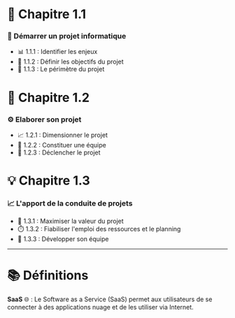 # 🚀 Chapitre 1.1
### 🎯 Démarrer un projet informatique

- 📊 1.1.1 : Identifier les enjeux
- 🎯 1.1.2 : Définir les objectifs du projet
- 📍 1.1.3 : Le périmètre du projet

# 📝 Chapitre 1.2
### ⚙️ Elaborer son projet

- 📈 1.2.1 : Dimensionner le projet
- 👥 1.2.2 : Constituer une équipe
- 🚦 1.2.3 : Déclencher le projet

# 💡 Chapitre 1.3
### 📈 L'apport de la conduite de projets

- 💎 1.3.1 : Maximiser la valeur du projet
- ⏱️ 1.3.2 : Fiabiliser l'emploi des ressources et le planning
- 🌱 1.3.3 : Développer son équipe

---

# 📚 Définitions
**SaaS** 🌐 : Le Software as a Service (SaaS) permet aux utilisateurs de se connecter à des applications nuage et de les utiliser via Internet.